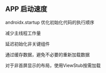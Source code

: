 

## APP 启动速度


androidx.startup 优化初始化代码的执行顺序

减少主线程工作量

延迟初始化非关键组件


通过缓存数据，避免不必要的重新加载数据


对于非首屏显示的布局，使用ViewStub按需加载